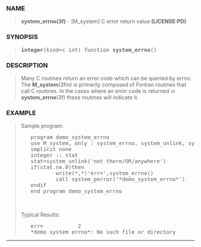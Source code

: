 <?
<body>
<!DOCTYPE html PUBLIC "-//W3C//DTD XHTML 1.0 Transitional//EN"
    "http://www.w3.org/TR/xhtml1/DTD/xhtml1-transitional.dtd">

<html xmlns="http://www.w3.org/1999/xhtml">
<head>
  <meta name="generator" content="HTML Tidy for Cygwin (vers 25 March 2009), see www.w3.org" />

  <title></title>
</head>

<body>
  <div id="Container">
    <div id="Content">
      <div class="c35"></div><a name="0"></a>

      <h3><a name="0">NAME</a></h3>

      <blockquote>
        <b>system_errno(3f)</b> - [M_system] C error return value <b>(LICENSE:PD)</b>
      </blockquote><a name="contents" id="contents"></a> <a name="4"></a>

      <h3><a name="4">SYNOPSIS</a></h3>

      <blockquote>
        <pre>
<b>integer</b>(kind=c_int) function <b>system_errno</b>()
</pre>
      </blockquote><a name="2"></a>

      <h3><a name="2">DESCRIPTION</a></h3>

      <blockquote>
        Many C routines return an error code which can be queried by errno. The <b>M_system</b>(3fm) is primarily composed of Fortran routines that call C
        routines. In the cases where an error code is returned vi <b>system_errno</b>(3f) these routines will indicate it.
      </blockquote><a name="3"></a>

      <h3><a name="3">EXAMPLE</a></h3>

      <blockquote>
        Sample program:
        <pre>
   program demo_system_errno
   use M_system, only : system_errno, system_unlink, system_perror
   implicit none
   integer :: stat
   stat=system_unlink('not there/OR/anywhere')
   if(stat.ne.0)then
           write(*,*)'err=',system_errno()
           call system_perror('*demo_system_errno*')
   endif
   end program demo_system_errno
<br />
</pre>Typical Results:
        <pre>
   err=           2
   *demo_system_errno*: No such file or directory
</pre>
      </blockquote>
      <hr />
    </div>
  </div>
</body>
</html>
